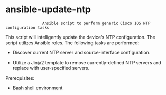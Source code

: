 # ansible-update-ntp
                    Ansible script to perform generic Cisco IOS NTP configuration tasks

This script will intelligently update the device's NTP configuration. The script utilizes Ansible roles. The following tasks are performed:

-   Discover current NTP server and source-interface configuration.

-   Utilize a Jinja2 template to remove currently-defined NTP servers and replace with user-specified servers.

Prerequisites:

-   Bash shell environment
